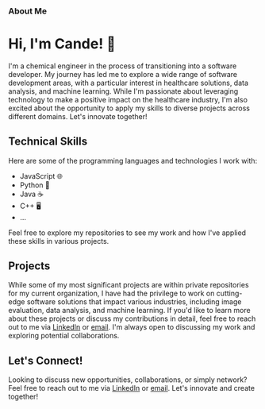 ### About Me

# Hi, I'm Cande! 👋

I'm a chemical engineer in the process of transitioning into a software developer. My journey has led me to explore a wide range of software development areas, with a particular interest in healthcare solutions, data analysis, and machine learning. While I'm passionate about leveraging technology to make a positive impact on the healthcare industry, I'm also excited about the opportunity to apply my skills to diverse projects across different domains. Let's innovate together!

## Technical Skills

Here are some of the programming languages and technologies I work with:

- JavaScript 🌐
- Python 🐍
- Java ☕
- C++ 🖥️
- ...

Feel free to explore my repositories to see my work and how I've applied these skills in various projects.

## Projects

While some of my most significant projects are within private repositories for my current organization, I have had the privilege to work on cutting-edge software solutions that impact various industries, including image evaluation, data analysis, and machine learning. If you'd like to learn more about these projects or discuss my contributions in detail, feel free to reach out to me via [LinkedIn](https://www.linkedin.com/in/maria-candelaria-ochoa-romero) or [email](mc.ochoaromero@gmail.com). I'm always open to discussing my work and exploring potential collaborations.

## Let's Connect!

Looking to discuss new opportunities, collaborations, or simply network? Feel free to reach out to me via [LinkedIn](https://www.linkedin.com/in/maria-candelaria-ochoa-romero) or [email](mc.ochoaromero@gmail.com). Let's innovate and create together!



<!--
**Cande8a/Cande8a** is a ✨ _special_ ✨ repository because its `README.md` (this file) appears on your GitHub profile.

Here are some ideas to get you started:

- 🔭 I’m currently working on ...
- 🌱 I’m currently learning ...
- 👯 I’m looking to collaborate on ...
- 🤔 I’m looking for help with ...
- 💬 Ask me about ...
- 📫 How to reach me: ...
- 😄 Pronouns: ...
- ⚡ Fun fact: ...
-->
